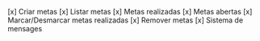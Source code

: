 [x] Criar metas
[x] Listar metas
[x] Metas realizadas
[x] Metas abertas
[x] Marcar/Desmarcar metas realizadas
[x] Remover metas
[x] Sistema de mensages
